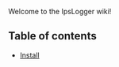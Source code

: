 Welcome to the IpsLogger wiki!

## Table of contents
* [Install](https://github.com/catranio/IpsLogger/wiki/Install)
